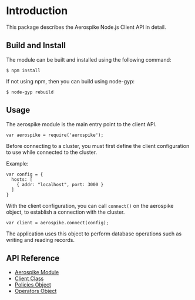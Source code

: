 # Introduction

This package describes the Aerospike Node.js Client API in detail.


## Build and Install

The module can be built and installed using the following command:

```shell
$ npm install
```

If not using npm, then you can build using node-gyp:

```shell
$ node-gyp rebuild
```

## Usage

The aerospike module is the main entry point to the client API.

```node
var aerospike = require('aerospike');
```

Before connecting to a cluster, you must first define the client configuration to use while connected to the cluster.

Example:

```node
var config = {
  hosts: [
    { addr: "localhost", port: 3000 }
  ]
}
```

With the client configuration, you can call `connect()` on the aerospike object, to establish a connection with the cluster.

```node
var client = aerospike.connect(config);
```

The application uses this object to perform database operations such as writing and reading records.

## API Reference

- [Aerospike Module](aerospike.md)
- [Client Class](client.md)
- [Policies Object](policies.md)
- [Operators Object](operators.md)